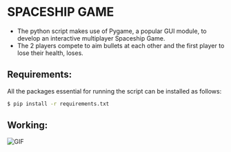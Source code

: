# SPACESHIP GAME

- The python script makes use of Pygame, a popular GUI module, to develop an interactive multiplayer Spaceship Game.
- The 2 players compete to aim bullets at each other and the first player to lose their health, loses.

## Requirements:

All the packages essential for running the script can be installed as follows:

``` sh
$ pip install -r requirements.txt
```

## Working:

![GIF](https://media.giphy.com/media/gRjmH1VPUBZrfYV0RH/giphy.gif)

